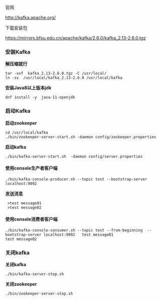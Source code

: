 官网

http://kafka.apache.org/

下载安装包

https://mirrors.bfsu.edu.cn/apache/kafka/2.6.0/kafka_2.13-2.6.0.tgz

### 安装Kafka

**解压缩就行**

```
tar -xvf  kafka_2.13-2.6.0.tgz -C /usr/local/
ln -sv  /usr/local/kafka_2.13-2.6.0 /usr/local/kafka  
```

**安装Java8以上版本jdk**

 ```
 dnf install -y  java-11-openjdk
 ```

### 启动Kafka

 **启动zookeeper** 

```
cd /usr/local/kafka
./bin/zookeeper-server-start.sh -daemon config/zookeeper.properties
```

**启动kafka**

```
./bin/kafka-server-start.sh  -daemon config/server.properties
```

#### 使用console生产者客户端

```
./bin/kafka-console-producer.sh --topic test --bootstrap-server localhost:9092               
```

**发送消息**

```
 >test message01
 >test message02
```

#### 使用console消费者客户端

 ```
 ./bin/kafka-console-consumer.sh --topic test --from-beginning  --bootstrap-server localhost:9092   test message01
 test message02     
 ```

### 关闭kafka

**关闭kafka**

```
./bin/kafka-server-stop.sh
```

**关闭zookeeper**

```
./bin/zookeeper-server-stop.sh
```

